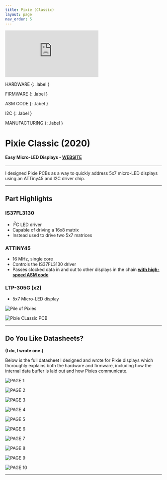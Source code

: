 ```yaml
---
title: Pixie (Classic)
layout: page
nav_order: 5
---
```


<iframe class="youtube-video" src="https://www.youtube.com/embed/ov4PKlrrAWs" title="YouTube video player" frameborder="0" allow="accelerometer; autoplay; clipboard-write; encrypted-media; gyroscope; picture-in-picture; web-share" allowfullscreen></iframe>

HARDWARE
{: .label }

FIRMWARE
{: .label }

ASM CODE
{: .label }

I2C
{: .label }

MANUFACTURING
{: .label }

# **Pixie Classic (2020)**

#### Easy Micro-LED Displays - [WEBSITE](https://connor.nishiji.ma/Pixie)

--------------------------------------------

<blurb>I designed Pixie PCBs as a way to quickly address 5x7 micro-LED displays using an ATTiny45 and I2C driver chip.</blurb>

--------------------------------------------

## Part Highlights

### IS37FL3130

- I<sup>2</sup>C LED driver
- Capable of driving a 16x8 matrix
- Instead used to drive two 5x7 matrices

### ATTINY45

- 16 MHz, single core
- Controls the IS37FL3130 driver
- Passes clocked data in and out to other displays in the chain **[with high-speed ASM code](https://github.com/connornishijima/Pixie/blob/0244ab2d765876a36647734ee5bcd1ff8f17be7c/examples/PIXIE_FIRMWARE/Pixie_Firmware_120/Pixie_Firmware_120.ino#L81)**

### LTP-305G (x2)

- 5x7 Micro-LED display

![Pile of Pixies](https://raw.githubusercontent.com/connornishijima/connornishijima.github.io/main/img/pixie_classic_pile.jfif)

![Pixie CLassic PCB](https://raw.githubusercontent.com/connornishijima/connornishijima.github.io/main/img/pixie_classic_pcb.jpg)

----------------------------------------------------------------

## Do You Like Datasheets?

**(I do, I wrote one.)**

Below is the full datasheet I designed and wrote for Pixie displays which thoroughly explains both the hardware and firmware, including how the internal data buffer is laid out and how Pixies communicate.

![PAGE 1](https://raw.githubusercontent.com/connornishijima/connornishijima.github.io/main/img/datasheet_page_1.jpg)

![PAGE 2](https://raw.githubusercontent.com/connornishijima/connornishijima.github.io/main/img/datasheet_page_2.jpg)

![PAGE 3](https://raw.githubusercontent.com/connornishijima/connornishijima.github.io/main/img/datasheet_page_3.jpg)

![PAGE 4](https://raw.githubusercontent.com/connornishijima/connornishijima.github.io/main/img/datasheet_page_4.jpg)

![PAGE 5](https://raw.githubusercontent.com/connornishijima/connornishijima.github.io/main/img/datasheet_page_5.jpg)

![PAGE 6](https://raw.githubusercontent.com/connornishijima/connornishijima.github.io/main/img/datasheet_page_6.jpg)

![PAGE 7](https://raw.githubusercontent.com/connornishijima/connornishijima.github.io/main/img/datasheet_page_7.jpg)

![PAGE 8](https://raw.githubusercontent.com/connornishijima/connornishijima.github.io/main/img/datasheet_page_8.jpg)

![PAGE 9](https://raw.githubusercontent.com/connornishijima/connornishijima.github.io/main/img/datasheet_page_9.jpg)

![PAGE 10](https://raw.githubusercontent.com/connornishijima/connornishijima.github.io/main/img/datasheet_page_10.jpg)

--------------------------------------------------
